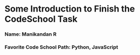 # Some Introduction to Finish the CodeSchool Task

### Name: Manikandan R
### Favorite Code School Path: Python, JavaScript

